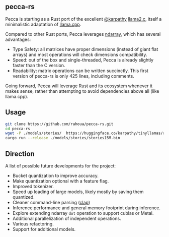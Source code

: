 ## pecca-rs

Pecca is starting as a Rust port of the excellent [@karpathy](https://github.com/karpathy) [llama2.c](https://github.com/karpathy/llama2.), itself a minimalistic adaptation of [llama.cpp](https://github.com/ggerganov/llama.cpp).

Compared to other Rust ports, Pecca leverages [ndarray](https://github.com/rust-ndarray/ndarray), which has several advantages:

* Type Safety: all matrices have proper dimensions (instead of giant flat arrays) and most operations will check dimensions compatibility.
* Speed: out of the box and single-threaded, Pecca is already slightly faster than the C version.
* Readability: matrix operations can be written succinctly. This first version of pecca-rs is only 425 lines, including comments.

Going forward, Pecca will leverage Rust and its ecosystem whenever it makes sense, rather than attempting to avoid dependencies above all (like llama.cpp).

## Usage

```bash
git clone https://github.com/rahoua/pecca-rs.git
cd pecca-rs
wget -P ./models/stories/  https://huggingface.co/karpathy/tinyllamas/resolve/main/stories15M.bin
cargo run --release ./models/stories/stories15M.bin
```

## Direction

A list of possible future developments for the project:

* Bucket quantization to improve accuracy.
* Make quantization optional with a feature flag.
* Improved tokenizer.
* Speed up loading of large models, likely mostly by saving them quantized.
* Cleaner command-line parsing ([clap](https://docs.rs/clap/latest/clap/))
* Inference performance and general memory footprint during inference.
* Explore extending ndarray `dot` operation to support cublas or Metal.
* Additional parallelization of independent operations.
* Various refactoring.
* Support for additional models.

